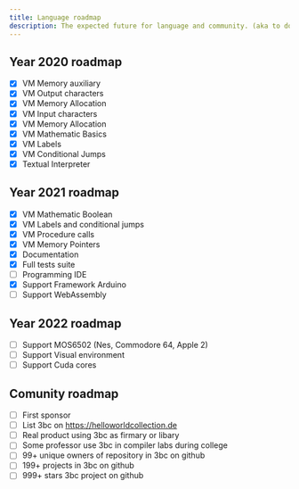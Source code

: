 ```yaml
---
title: Language roadmap
description: The expected future for language and community. (aka to do list)
---
```


## Year 2020 roadmap

- [X] VM Memory auxiliary
- [X] VM Output characters
- [X] VM Memory Allocation
- [X] VM Input characters
- [X] VM Memory Allocation
- [X] VM Mathematic Basics
- [X] VM Labels
- [X] VM Conditional Jumps
- [X] Textual Interpreter

## Year 2021 roadmap

 - [X] VM Mathematic Boolean
 - [X] VM Labels and conditional jumps
 - [X] VM Procedure calls
 - [X] VM Memory Pointers
 - [X] Documentation
 - [X] Full tests suite
 - [ ] Programming IDE
 - [X] Support Framework Arduino
 - [ ] Support WebAssembly

## Year 2022 roadmap

 - [ ] Support MOS6502 (Nes, Commodore 64, Apple 2)
 - [ ] Support Visual environment
 - [ ] Support Cuda cores

## Comunity roadmap

 - [ ] First sponsor
 - [ ] List 3bc on <https://helloworldcollection.de>
 - [ ] Real product using 3bc as firmary or libary
 - [ ] Some professor use 3bc in compiler labs during college
 - [ ] 99+ unique owners of repository in 3bc on github
 - [ ] 199+ projects in 3bc on github
 - [ ] 999+ stars 3bc project on github
